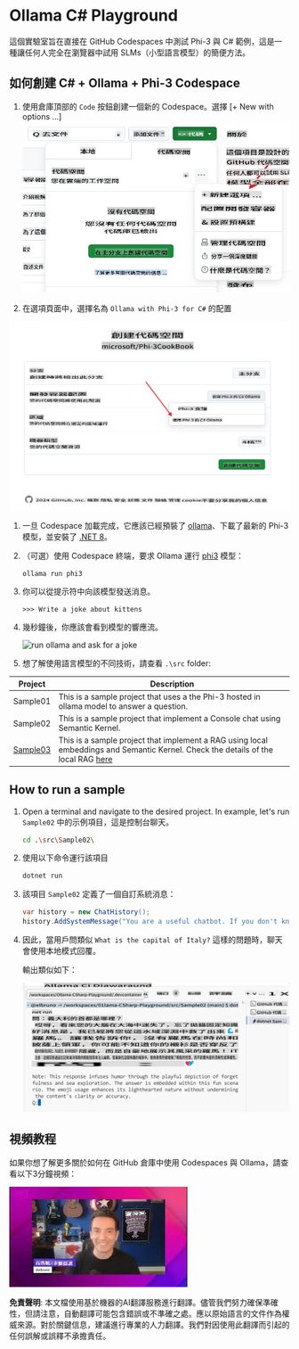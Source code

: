 # Ollama C# Playground

這個實驗室旨在直接在 GitHub Codespaces 中測試 Phi-3 與 C# 範例，這是一種讓任何人完全在瀏覽器中試用 SLMs（小型語言模型）的簡便方法。

## 如何創建 C# + Ollama + Phi-3 Codespace

1. 使用倉庫頂部的 `Code` 按鈕創建一個新的 Codespace。選擇 [+ New with options ...]
![Create Codespace with options](../../../../../translated_images/10NewCodespacesWithOptions.b50796422fc7f6d13721a50b72de8b62d83a7951fdace787a0dc12edc22ce807.tw.png)

1. 在選項頁面中，選擇名為 `Ollama with Phi-3 for C#` 的配置

![Select the option Ollama with Phi-3 for C#, to create the CodeSpace](../../../../../translated_images/12NewCSOllamaCodespace.38aab1c942efe444653b4141918ce6d081ce6e9638e0d16117f5b93ce1deee42.tw.png)

1. 一旦 Codespace 加載完成，它應該已經預裝了 [ollama](https://ollama.com/)、下載了最新的 Phi-3 模型，並安裝了 [.NET 8](https://dotnet.microsoft.com/download)。

1. （可選）使用 Codespace 終端，要求 Ollama 運行 [phi3](https://ollama.com/library/phi3) 模型：

    ```shell
    ollama run phi3
    ```

4. 你可以從提示符中向該模型發送消息。

    ```shell
    >>> Write a joke about kittens
    ```

5. 幾秒鐘後，你應該會看到模型的響應流。

    ![run ollama and ask for a joke](../../../../../md/07.Labs/CsharpOllamaCodeSpaces/20ollamarunphi.gif)

1. 想了解使用語言模型的不同技術，請查看 `.\src` folder:

| Project | Description |
|---------|-------------|
| Sample01  | This is a sample project that uses a the Phi-3 hosted in ollama model to answer a question.  |
| Sample02  | This is a sample project that implement a Console chat using Semantic Kernel. |
| [Sample03](./src/Sample03/readme.md)  | This is a sample project that implement a RAG using local embeddings and Semantic Kernel. Check the details of the local RAG [here](./src/Sample03/readme.md) |

## How to run a sample

1. Open a terminal and navigate to the desired project. In example, let's run `Sample02` 中的示例項目，這是控制台聊天。

    ```bash
    cd .\src\Sample02\
    ```

1. 使用以下命令運行該項目

    ```bash
    dotnet run
    ```

1. 該項目 `Sample02` 定義了一個自訂系統消息：

    ```csharp
    var history = new ChatHistory();
    history.AddSystemMessage("You are a useful chatbot. If you don't know an answer, say 'I don't know!'. Always reply in a funny ways. Use emojis if possible.");

    ```

1. 因此，當用戶問類似 `What is the capital of Italy?` 這樣的問題時，聊天會使用本地模式回覆。

    輸出類似如下：

    ![Chat running demo](../../../../../translated_images/20SampleConsole.22997336ed0fa683bcc3238bb8e953b3a533d28196bc42e7cd1527261dd0689b.tw.png)

## 視頻教程

如果你想了解更多關於如何在 GitHub 倉庫中使用 Codespaces 與 Ollama，請查看以下3分鐘視頻：

[![Watch the video](../../../../../translated_images/40ytintro.09cf17cbf9dd4cf8faa91668c42172417f86851025ef325454ce65903606bb9e.tw.jpg)](https://youtu.be/HmKpHErUEHM)

**免責聲明**:
本文檔使用基於機器的AI翻譯服務進行翻譯。儘管我們努力確保準確性，但請注意，自動翻譯可能包含錯誤或不準確之處。應以原始語言的文件作為權威來源。對於關鍵信息，建議進行專業的人力翻譯。我們對因使用此翻譯而引起的任何誤解或誤釋不承擔責任。